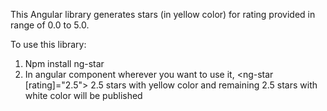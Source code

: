 This Angular library generates stars (in yellow color) for rating provided in range of 0.0 to 5.0.

To use this library:
1) Npm install ng-star
2) In angular component wherever you want to use it, 
   <ng-star [rating]="2.5"></ng-star>
   2.5 stars with yellow color and remaining 2.5 stars with white color will be published
